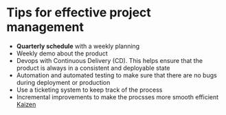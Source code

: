 # Tips for effective project management

* **Quarterly schedule** with a weekly planning
* Weekly demo about the product
* Devops with Continuous Delivery (CD). This helps ensure that the product is always in a consistent and deployable state
* Automation and automated testing to make sure that there are no bugs during deployment or production
* Use a ticketing system to keep track of the process
* Incremental improvements to make the procsses more smooth efficient [Kaizen](https://www.investopedia.com/terms/k/kaizen.asp)
